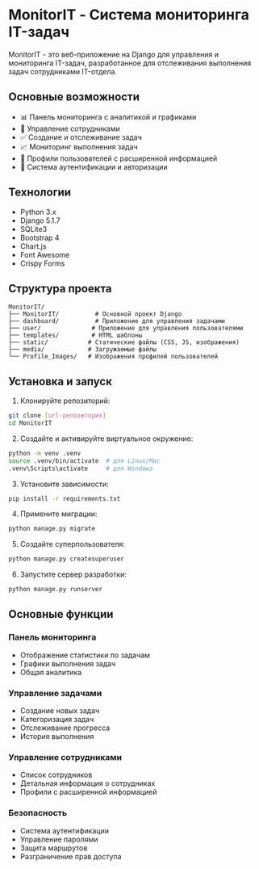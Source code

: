 # MonitorIT - Система мониторинга IT-задач

MonitorIT - это веб-приложение на Django для управления и мониторинга IT-задач, разработанное для отслеживания выполнения задач сотрудниками IT-отдела.

## Основные возможности

- 📊 Панель мониторинга с аналитикой и графиками
- 👥 Управление сотрудниками
- ✅ Создание и отслеживание задач
- 📈 Мониторинг выполнения задач
- 👤 Профили пользователей с расширенной информацией
- 🔐 Система аутентификации и авторизации

## Технологии

- Python 3.x
- Django 5.1.7
- SQLite3
- Bootstrap 4
- Chart.js
- Font Awesome
- Crispy Forms

## Структура проекта

```
MonitorIT/
├── MonitorIT/          # Основной проект Django
├── dashboard/          # Приложение для управления задачами
├── user/              # Приложение для управления пользователями
├── templates/         # HTML шаблоны
├── static/           # Статические файлы (CSS, JS, изображения)
├── media/            # Загружаемые файлы
└── Profile_Images/   # Изображения профилей пользователей
```

## Установка и запуск

1. Клонируйте репозиторий:
```bash
git clone [url-репозитория]
cd MonitorIT
```

2. Создайте и активируйте виртуальное окружение:
```bash
python -m venv .venv
source .venv/bin/activate  # для Linux/Mac
.venv\Scripts\activate     # для Windows
```

3. Установите зависимости:
```bash
pip install -r requirements.txt
```

4. Примените миграции:
```bash
python manage.py migrate
```

5. Создайте суперпользователя:
```bash
python manage.py createsuperuser
```

6. Запустите сервер разработки:
```bash
python manage.py runserver
```

## Основные функции

### Панель мониторинга
- Отображение статистики по задачам
- Графики выполнения задач
- Общая аналитика

### Управление задачами
- Создание новых задач
- Категоризация задач
- Отслеживание прогресса
- История выполнения

### Управление сотрудниками
- Список сотрудников
- Детальная информация о сотрудниках
- Профили с расширенной информацией

### Безопасность
- Система аутентификации
- Управление паролями
- Защита маршрутов
- Разграничение прав доступа
